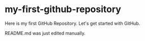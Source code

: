 # my-first-github-repository
Here is my first GitHub Repository. Let's get started with GitHub.

README.md was just edited manually.
